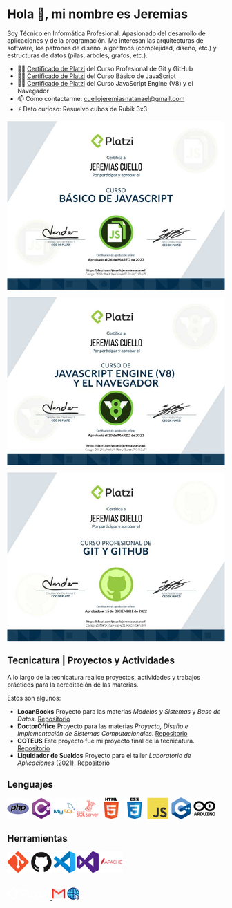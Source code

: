 # Hola 👋, mi nombre es Jeremias

Soy Técnico en Informática Profesional. Apasionado del desarrollo de aplicaciones y de la programación. Me interesan las arquitecturas de software, los patrones de diseño, algoritmos (complejidad, diseño, etc.) y estructuras de datos (pilas, arboles, grafos, etc.).

- 👨‍🎓 [Certificado de Platzi](https://platzi.com/p/cuellojeremiasnatanael/curso/1557-git-github/diploma/detalle/) del Curso Profesional de Git y GitHub
- 👨‍🎓 [Certificado de Platzi](https://platzi.com/p/cuellojeremiasnatanael/curso/1814-course/diploma/detalle/) del Curso Básico de JavaScript
- 👨‍🎓 [Certificado de Platzi](https://platzi.com/p/cuellojeremiasnatanael/curso/1798-javascript-navegador/diploma/detalle/) del Curso JavaScript Engine (V8) y el Navegador
- 📫 Cómo contactarme: [cuellojeremiasnatanael@gmail.com](https://mail.google.com/mail/u/0/?tf=cm&fs=1&source=mailto&to=cuellojeremiasnatanael@gmail.com&body=Hola%2c+te+contacto+desde+GitHub.)
- ⚡ Dato curioso: Resuelvo cubos de Rubik 3x3

[![Certificado Platzi](img/basicoJS.png)](https://platzi.com/p/cuellojeremiasnatanael/curso/1814-course/diploma/detalle/)

[![Certificado Platzi](img/JSEngineNavegador.png)](https://platzi.com/p/cuellojeremiasnatanael/curso/1798-javascript-navegador/diploma/detalle/)

[![Certificado Platzi](img/gitGitHub.png)](https://platzi.com/p/cuellojeremiasnatanael/curso/1557-git-github/diploma/detalle/)

## Tecnicatura | Proyectos y Actividades

A lo largo de la tecnicatura realice proyectos, actividades y trabajos prácticos para la acreditación de las materias.

Estos son algunos:

- **LooanBooks** Proyecto para las materias *Modelos y Sistemas* y *Base de Datos*. [Repositorio](https://github.com/Jeremias0901/Loanbooks)
- **DoctorOffice** Proyecto para las materias *Proyecto, Diseño e Implementación de Sistemas Computacionales*. [Repositorio](https://github.com/Jeremias0901/DoctorOffice)
- **COTEUS** Este proyecto fue mi proyecto final de la tecnicatura. [Repositorio](https://github.com/Jeremias0901/COTEUS)
- **Liquidador de Sueldos** Proyecto para el taller *Laboratorio de Aplicaciones* (2021). [Repositorio](https://github.com/Jeremias0901/Liquidador-de-Sueldos)

## Lenguajes

<div>

<img width="50" src="https://raw.githubusercontent.com/devicons/devicon/master/icons/php/php-original.svg"/>
<img width="50" src="https://raw.githubusercontent.com/devicons/devicon/master/icons/csharp/csharp-original.svg"/>

<!-- SQL -->
<img width="50" src="https://raw.githubusercontent.com/devicons/devicon/master/icons/mysql/mysql-original-wordmark.svg"/>
<img width="50" src="https://raw.githubusercontent.com/devicons/devicon/master/icons/microsoftsqlserver/microsoftsqlserver-plain-wordmark.svg"/>

<!-- Front-End -->
<img width="50" src="https://raw.githubusercontent.com/devicons/devicon/master/icons/html5/html5-original-wordmark.svg"/>
<img width="50" src="https://raw.githubusercontent.com/devicons/devicon/master/icons/css3/css3-original-wordmark.svg"/>
<img width="50" src="https://raw.githubusercontent.com/devicons/devicon/master/icons/javascript/javascript-original.svg"/>

<!-- Lenguajes t Herramientas de bajo nivel -->
<img width="50" src="https://raw.githubusercontent.com/devicons/devicon/master/icons/cplusplus/cplusplus-original.svg" fill="red"/>
<img width="50" src="https://raw.githubusercontent.com/devicons/devicon/master/icons/arduino/arduino-plain-wordmark.svg"/>

## Herramientas

<!-- Sistemas de control de Versiones -->
<img width="50" src="https://raw.githubusercontent.com/devicons/devicon/master/icons/git/git-original.svg"/>
<img width="50" src="https://raw.githubusercontent.com/devicons/devicon/master/icons/github/github-original.svg"/>

<!-- Frameworks, IDEs y Editores de Texto -->
<img width="50" src="https://raw.githubusercontent.com/devicons/devicon/master/icons/vscode/vscode-original.svg"/>
<img width="50" src="https://raw.githubusercontent.com/devicons/devicon/master/icons/visualstudio/visualstudio-plain.svg"/>

<!-- Servidores -->
<img width="50" src="https://raw.githubusercontent.com/devicons/devicon/master/icons/apache/apache-plain-wordmark.svg"/>

##

<a href="https://platzi.com/p/cuellojeremiasnatanael">
<svg width="100" fill="none" viewBox="0 0 74 22" xmlns="http://www.w3.org/2000/svg"><path fill="#fff" fill-rule="evenodd" d="M8.314 1.277 1.01 8.639a3.49 3.49 0 0 0 0 4.908l7.305 7.363a3.424 3.424 0 0 0 4.87 0l2.435-2.454L13.184 16l-2.435 2.454-7.305-7.362 7.305-7.362 4.87 4.908-4.87 4.908L13.184 16l4.87-4.908a3.49 3.49 0 0 0 0-4.908l-4.87-4.908a3.424 3.424 0 0 0-4.87 0" clip-rule="evenodd"></path><path fill="#fff" d="M22.456 18.376V3.567h6.087c3.274 0 5.184 2.412 5.184 5.225 0 2.814-1.952 5.141-5.184 5.141H24.91v4.443zm6.087-6.6c1.658 0 2.834-1.333 2.834-3.046 0-1.714-1.134-3.025-2.834-3.025H24.87v6.07zm8.997-8.209v11.15c0 1.692.44 2.22 2.183 1.945l.084 1.777c-3.107.508-4.534-.296-4.534-3.701V3.568zM50.277 15.33c0 .93-.021 1.523 1.092 1.417v1.565c-1.449.275-2.939.106-2.939-1.586v-.423c-.566 1.417-1.994 2.221-3.484 2.221-3.086 0-4.576-2.496-4.576-5.373.063-3.385 2.456-5.246 5.752-5.183 1.448 0 2.834.36 4.156.952zm-2.204-5.077c-.693-.318-1.47-.423-2.12-.423-1.931 0-3.233 1.121-3.296 3.321 0 1.862.903 3.321 2.771 3.321 1.7 0 2.582-1.333 2.645-3.216zM56.169 8.2h3.506v1.862h-3.506v4.38c0 2.602 1.617 2.771 3.695 2.03l.23 1.735c-3.463 1.079-6.17.275-6.17-3.723v-4.422h-2.058V8.2h2.057V5.704h2.246zm4.943 9.71 2.939-4.632 2.204-3.216h-4.828V8.179h8.124v.296l-3.128 4.887-2.057 3.025h5.164v1.99h-8.418zm11.19-14.367c.693 0 1.365.465 1.365 1.354 0 .888-.672 1.375-1.344 1.375s-1.406-.445-1.406-1.375c0-.931.692-1.354 1.385-1.354m1.134 14.833h-2.288V8.2h2.288z"></path></svg>
</a>
<a href="https://mail.google.com/mail/u/0/?tf=cm&fs=1&source=mailto&to=cuellojeremiasnatanael@gmail.com&body=Hola%2c+te+contacto+desde+GitHub."><img src="img/gmail.png" width=30/></a>
<a href="https://jeremias-cuello.000webhostapp.com"><img src="img/pagina.png" width=30/></a>

</div>
